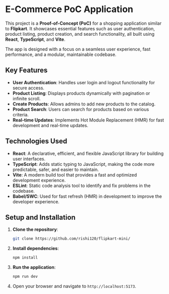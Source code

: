 # E-Commerce PoC Application

This project is a **Proof-of-Concept (PoC)** for a shopping application similar to **Flipkart**. It showcases essential features such as user authentication, product listing, product creation, and search functionality, all built using **React**, **TypeScript**, and **Vite**.

The app is designed with a focus on a seamless user experience, fast performance, and a modular, maintainable codebase.

## Key Features

- **User Authentication**: Handles user login and logout functionality for secure access.
- **Product Listing**: Displays products dynamically with pagination or infinite scroll.
- **Create Products**: Allows admins to add new products to the catalog.
- **Product Search**: Users can search for products based on various criteria.
- **Real-time Updates**: Implements Hot Module Replacement (HMR) for fast development and real-time updates.

## Technologies Used

- **React**: A declarative, efficient, and flexible JavaScript library for building user interfaces.
- **TypeScript**: Adds static typing to JavaScript, making the code more predictable, safer, and easier to maintain.
- **Vite**: A modern build tool that provides a fast and optimized development experience.
- **ESLint**: Static code analysis tool to identify and fix problems in the codebase.
- **Babel/SWC**: Used for fast refresh (HMR) in development to improve the developer experience.

## Setup and Installation

1. **Clone the repository**:

   ```bash
   git clone https://github.com/rishi120/flipkart-mini/
   ```

2. **Install dependencies**:

   ```bash
   npm install
   ```

3. **Run the application**:

   ```bash
   npm run dev
   ```

4. Open your browser and navigate to `http://localhost:5173`.     
